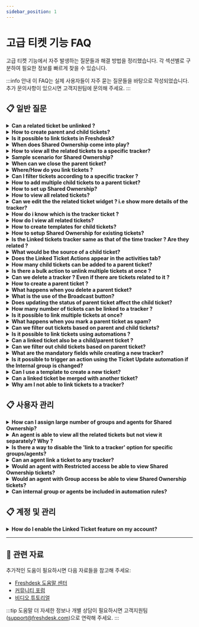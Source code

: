 ```yaml
---
sidebar_position: 1
---
```


# 고급 티켓 기능 FAQ

고급 티켓 기능에서 자주 발생하는 질문들과 해결 방법을 정리했습니다. 각 섹션별로 구분하여 필요한 정보를 빠르게 찾을 수 있습니다.

:::info 안내
이 FAQ는 실제 사용자들이 자주 묻는 질문들을 바탕으로 작성되었습니다. 추가 문의사항이 있으시면 고객지원팀에 문의해 주세요.
:::


## 📋 일반 질문

<details>
<summary><strong>Can a related ticket be unlinked ?</strong></summary>

Yes it is possible. To unlink the ticket from the Tracker, Go to **Linked Tickets** and click** Unlink**. This permanently unlinks the ticket from that tracker and CANNOT be undone.![Image](https://s3.amazonaws.com/cdn.freshdesk.com/data/helpdesk/attachments/production/50008082321/original/02y8OJhzp0wL5LyM2RIfLFT5optAT689JA.gif?1681213289)

</details>

<details>
<summary><strong>How to create parent and child tickets?</strong></summary>

You may open a ticket, click on ‘Add Child’ and choose between "Using a Template" and "New Child Ticket". The original ticket will become the parent ticket and the child ticket will be created as a new ticket. This feature is available from the Estate Plan onwards on Freshdesk.

</details>

<details>
<summary><strong>Is it possible to link tickets in Freshdesk?</strong></summary>

Yes, it is possible. By using trackers ,tickets can be linked in Freshdesk.

</details>

<details>
<summary><strong>When does Shared Ownership come into play?</strong></summary>

When there are multiple agents involved in a single ticket, we could make use of Shared Ownership. Whether it is a customer facing agent or an internal agent, all are kept in the loop on any action done within the ticket.

</details>

<details>
<summary><strong>How to view all the related tickets to a specific tracker?</strong></summary>

Yes, it would be possible to view all the tickets linked to a tracker.Here are the steps:Step 1: Filter the tickets of tracker type in the Association Type field.Step 2: Select the tracker, the one you wish to view all the related tickets.Step 3: Click on X Related tickets on the right hand side of the page.The list of all the related tickets is shown.Here X= Number of related tickets.However as of now, this information is not available as a metrics with Reports.

</details>

<details>
<summary><strong>Sample scenario for Shared Ownership?</strong></summary>

A ticket comes from an e-commerce company which has issues relating to a bug as well a query regarding a feature.Query is solved by the customer facing agent(Primary agent).Bug is solved by the internal agent(Developer).Shared Ownership helps in dynamically checking the status of work on a single ticket, keeping both the agents in the loop.

</details>

<details>
<summary><strong>When can we close the parent ticket?</strong></summary>

A Child Ticket is essentially a subdivision of the Parent Ticket. The Parent Ticket can be closed only if all of its Child Tickets are either Closed or Resolved.

</details>

<details>
<summary><strong>Where/How do you link tickets ?</strong></summary>

Go to the **Tickets Tab > Click on the required ticket > Expand the 'Linked Tickets' panel on the extreme right > Create a new tracker or choose to link it to an existing tracker.**This feature is available only from the** Pro/Garden Plan **onwards in Freshdesk.![Image](https://s3.amazonaws.com/cdn.freshdesk.com/data/helpdesk/attachments/production/50008082368/original/NbcMcB7LAHSM3Bc9hCY_NBMtaVT-EFNgnQ.gif?1681213449)Click [here](https://support.freshdesk.com/support/solutions/articles/224695-setting-up-linked-tickets) to know more about Linked tickets.

</details>

<details>
<summary><strong>Can I filter tickets according to a specific tracker ?</strong></summary>

No, it is not possible to do so. In order to view all the related tickets of that tracker, go to the tracker itself and click on related tickets.

</details>

<details>
<summary><strong>How to add multiple child tickets to a parent ticket?</strong></summary>

After creating a new child ticket, click on ’Save and New Child’ to add a new child. You could also click on "Add Child" option within a Parent Ticket to create a new child ticket.

</details>

<details>
<summary><strong>How to set up Shared Ownership?</strong></summary>

You would have to install the Shared Ownership App on your account as shown in this [solution article](https://support.freshdesk.com/support/solutions/articles/224194-enabling-shared-ownership).After this is done, there are two steps involved.**1. Map internal groups to a ticket status:**Go to **Admin > Workflows > Ticket fields **Excluding the 4 basic statuses of ticket, map the custom statuses under Mapped Internal Groups.NOTE: Don't forget to include Customer responded.**2. Set up automation rules to make sure everyone's in the loop:**Go to **Admin > Workflows > Automations > Ticket updates > New rule****Set up a new automation rule as below:****When an action is performed by**Requester**Involves any of these events**Reply IS sent**On tickets with these properties**Status is NOT > Open OR Waiting on Third party OR Waiting on Sellers team**Perform these actions:**Set status as > OPENSend email to Agent > Assigned Agent

</details>

<details>
<summary><strong>How to view all related tickets?</strong></summary>

In the tickets list page, the ticket with the separate tag that indicates **Tracker** is the main tracker ticket. Also, it is possible to filter all the tracker tickets in the helpdesk. This can be done by choosing **T****racker** in the** Association Type dropdown field**.![Image](https://s3.amazonaws.com/cdn.freshdesk.com/data/helpdesk/attachments/production/50008082570/original/Rb9R4PaBTlFEeLQ1oQA4s9HAb1OyQ7YtOA.png?1681214393)To view related tickets,Go to **Tickets **>select the** Tracker ticket** > click on **Related**** Tickets.****![Image](https://s3.amazonaws.com/cdn.freshdesk.com/data/helpdesk/attachments/production/50008082503/original/eqhZkkU-mU63zvJidlVrWLevLlvnWMP90A.png?1681214101)**

</details>

<details>
<summary><strong>Can we edit the the related ticket widget ? i.e show more details of the tracker?</strong></summary>

No it is not possible to show more details of the tracker in the widget. In order to get more details of the tracker , the agent can view it separately.

</details>

<details>
<summary><strong>How do i know which is the tracker ticket ?</strong></summary>

In the tickets list page, the ticket with the separate tag that indicates **Tracker** is the main tracker ticket. Also, it is possible to filter all the tracker tickets in the helpdesk. This can be done by choosing **T****racker** in the** Association Type dropdown field**.![Image](https://s3.amazonaws.com/cdn.freshdesk.com/data/helpdesk/attachments/production/50008082570/original/Rb9R4PaBTlFEeLQ1oQA4s9HAb1OyQ7YtOA.png?1681214393)

</details>

<details>
<summary><strong>How do I view all related tickets?</strong></summary>

In the tickets tab, the tickets having the tag Related Ticket are related/linked to a ticket.

</details>

<details>
<summary><strong>How to create templates for child tickets?</strong></summary>

Under **Admin > Agent Productivity > Ticket Templates > New Template**, you could add a new ticket template and choose "Save and Add Child" to create a template for Parent Ticket. Once this is done, you would be able to add Child Ticket Templates under this Parent Ticket Template.To apply a template to the child ticket click on ‘**Use existing template**’ while creating a new child ticket.

</details>

<details>
<summary><strong>How to setup Shared Ownership for existing tickets?</strong></summary>

On the ticket details page select and update following:- Internal Groups- Internal Agent

</details>

<details>
<summary><strong>Is the Linked tickets tracker same as that of the time tracker ? Are they related ?</strong></summary>

No, both the trackers are completely different. The first one is used to link tickets which creates a separate tracker ticket.Whereas the latter is used to calculate the amount of time spent on a particular ticket.

</details>

<details>
<summary><strong>What would be the source of a child ticket?</strong></summary>

Since the ticket is created by an agent, the source of the ticket would be phone.

</details>

<details>
<summary><strong>Does the Linked Ticket Actions appear in the activities tab?</strong></summary>

All the activities that are carried out with respect to the ticket are shown in the activities tab. In this case, even when tickets are linked to a tracker is shown in the activities tab,

</details>

<details>
<summary><strong>How many child tickets can be added to a parent ticket?</strong></summary>

We can add a maximum of 50 child tickets to a parent ticket.

</details>

<details>
<summary><strong>Is there a bulk action to unlink multiple tickets at once ?</strong></summary>

No. It is only possible to unlink a ticket in the ticket details page. Multiple unlinks are not available as of now.

</details>

<details>
<summary><strong>Can we delete a tracker ? Even if there are tickets related to it ?</strong></summary>

Yes it is possible to delete a tracker.- Go to the **Tracker.**
- Click on the three dots for **More options** and select **Delete.**
- Once you delete a tracker, its related tickets will be permanently unlinked which **cannot** be restored.![Image](https://s3.amazonaws.com/cdn.freshdesk.com/data/helpdesk/attachments/production/50008159545/original/Dbierwi181NTLNSV3Ysus6SYeV6hp0VLrg.png?1681978661)

</details>

<details>
<summary><strong>How to create a parent ticket ?</strong></summary>

**Quick guide to set up Parent Child Ticketing:**- Log in to your Freshdesk portal as an Administrator.
- Go to **Admin**** > Support Operations > Advanced Ticketing**.
- Enable the toggle for **Parent-Child Ticketing**.
**![Image](https://s3.amazonaws.com/cdn.freshdesk.com/data/helpdesk/attachments/production/50014611980/original/XDx7Ns6N2tFvlXc-c5htt4IBVbL1_fG2sA.png?1739862101)**Parent-Child Ticketing will now be enabled in your account.To create a parent-child relationship, add a child ticket to any existing or new ticket.![Image](https://s3.amazonaws.com/cdn.freshdesk.com/data/helpdesk/attachments/production/50008218906/original/SVLN2BZviELr6OmdDO2_F324WlXPejTnkw.gif?1682592971)

</details>

<details>
<summary><strong>What happens when you delete a parent ticket?</strong></summary>

The parent ticket will be deleted and the associated child tickets will be unlinked from the parent ticket.

</details>

<details>
<summary><strong>What is the use of the Broadcast button?</strong></summary>

With all the related tickets linked to the Tracker, the team working on it can notify the agents on the progress by using an internal broadcast message.Once the message is broadcasted on the Tracker ticket, it would be relayed on all the related tickets automatically. This broadcast message would be visible only to agents on the account.-
To broadcast an internal message to agents who are assigned to related tickets, click on **Broadcast**.**참고:** Only agents who have access to the Tracker ticket will be able to send a broadcast message.- Enter the message and click Broadcast. The message will be sent to all the related tickets that are linked with the Tracker.![Image](https://s3.amazonaws.com/cdn.freshdesk.com/data/helpdesk/attachments/production/50008160392/original/dBoFEUUFs7c85TkDWLle35uhswqkX9ByaA.gif?1681982296)The broadcast message will be added to any new tickets linked to the Tracker. At any point of time, any related ticket will only have the last broadcasted message. That is, if a new message is broadcasted, it will replace the existing message with the new one. The agents can include the message in their replies on the related tickets using the **Insert this message into reply** option**참고:** When a message is broadcasted from the Tracker ticket, a hardcoded email notification will be sent to the assigned agent and the [watcher(s)](https://support.freshdesk.com/support/solutions/articles/37560-monitoring-important-tickets-by-becoming-a-watcher-) added on the related tickets.

</details>

<details>
<summary><strong>Does updating the status of parent ticket affect the child ticket?</strong></summary>

No, changing the status of the parent ticket will not impact the status of the child tickets. However, if you wish to achieve this, you can utilize an automation rule. Here is a sample automation rule summary -![Image](https://s3.amazonaws.com/cdn.freshdesk.com/data/helpdesk/attachments/production/50008678782/original/mY2_Ecv8_bs1P_gnr9kACXz4Tv4GJI_CxQ.png?1687347180)

</details>

<details>
<summary><strong>How many number of tickets can be linked to a tracker ?</strong></summary>

To a single tracker, a maximum of 300 tickets can be linked to it.

</details>

<details>
<summary><strong>Is it possible to link multiple tickets at once?</strong></summary>

To link multiple tickets, we have to goto the ticket details page separately of each ticket and link them individually to a tracker. As of now there is no option under Bulk Actions to carry out this function.

</details>

<details>
<summary><strong>What happens when you mark a parent ticket as spam?</strong></summary>

The child tickets associated with the parent ticket will be unlinked and the changes cannot be restored. However, the child tickets would not be marked as spam.

</details>

<details>
<summary><strong>Can we filter out tickets based on parent and child tickets?</strong></summary>

Yes, we can filter out tickets based on parent and child tickets.- Go to** Tickets**.
- Under the **Filters section** on the left hand side, click on **Association Type**.
- Select the type of association as **Parent or Child** to filter out the corresponding tickets.![Image](https://s3.amazonaws.com/cdn.freshdesk.com/data/helpdesk/attachments/production/50008160690/original/YBx8VYi-VxUpEaAl6xWDWLTLKEgnAl-Y0A.png?1681983393)

</details>

<details>
<summary><strong>Is it possible to link tickets using automations ?</strong></summary>

No. Tickets cannot be linked to trackers by using any of the four automations.

</details>

<details>
<summary><strong>Can a linked ticket also be a child/parent ticket ?</strong></summary>

No, tickets can be associated via trackers or the parent-child method, but not both.

</details>

<details>
<summary><strong>Can we filter out child tickets based on parent ticket?</strong></summary>

No, you cannot filter out child tickets based on the parent ticket. However, you can go to the parent ticket and view the child tickets associated with it.

</details>

<details>
<summary><strong>What are the mandatory fields while creating a new tracker?</strong></summary>

Two fields are mandatory while creating a new tracker :1. **Requester field** -
The agent creating the tracker ticket is also the requester.There is an option for the agent to create the tracker under their name or the name of one of their colleagues.![Image](https://s3.amazonaws.com/cdn.freshdesk.com/data/helpdesk/attachments/production/50008676240/original/cRimC_yjTCaTKLz6xk5iVs-ViH5EKrfgHg.png?1687336095)2. **Subject field** - This defines the name/description of the tracker.If there are any additional fields designated as mandatory under the Admin > Ticket fields section, those fields should also be filled in to create a tracker.

</details>

<details>
<summary><strong>Is it possible to trigger an action using the Ticket Update automation if the Internal group is changed?</strong></summary>

Within the Ticket Update automation rule, the Internal group can be included in the Conditions and Actions sections, but it is not possible to trigger an Event specifically when the internal group is changed.

</details>

<details>
<summary><strong>Can I use a template to create a new ticket?</strong></summary>

We understand that you might want to create tickets on-the-go.
Freshdesk allows you to create templates from **Admin  > Agent Productivity > Ticket Templates**. These templates can be used while creating a ticket from the **“Select a template”** option.[This](https://support.freshdesk.com/support/solutions/articles/220141-creating-and-using-ticket-templates) article will give you more details on its usage.

</details>

<details>
<summary><strong>Can a linked ticket be merged with another ticket?</strong></summary>

Yes, you can merge tickets to a ticket linked to a tracker.

</details>

<details>
<summary><strong>Why am I not able to link tickets to a tracker?</strong></summary>

A ticket cannot be linked to a tracker when any of the following is true :- When the **mandatory or required ticket fields are not filled** in for a ticket, the ticket cannot be linked to a tracker. Make sure all the mandatory ticket fields are filled in for a ticket before linking it to a tracker ticket.- When the ticket is **already associated with a parent or a child ticket**, it will not be possible to link such tickets to a tracker.- When a ticket is **merged with another ticket**. The primary ticket which is closed will not have the Linked tickets option. In those cases, please use the secondary ticket for linking it to a tracker.

</details>


## 📋 사용자 관리

<details>
<summary><strong>How can I assign large number of groups and agents for Shared Ownership?</strong></summary>

There are 2 ways to do it.- **Bulk Mode**Select the necessary tickets to perform bulk actions.- **Using Scenario Automation**Option to execute a scenario is directly available in the drop down menu.

</details>

<details>
<summary><strong>An agent is able to view all the related tickets but not view it separately? Why ?</strong></summary>

That agent would be having restricted or group access and hence the related tickets are out of the agent's scope.To can give the agent access to view tickets,- Go to **Admin > Teams > Agents > Edit Agent**
- Scroll down to Scope and edit the scope of the agent.![Image](https://s3.amazonaws.com/cdn.freshdesk.com/data/helpdesk/attachments/production/50008160291/original/TIFYobjfeUFvt7PXfoX9aZ6tM0TfYTMC9Q.png?1681981895)Learn more about agent scope [here](https://support.freshdesk.com/en/support/solutions/articles/50000002804).

</details>

<details>
<summary><strong>Is there a way to disable the 'link to a tracker' option for specific groups/agents?</strong></summary>

You can create a custom role and manage the **Ticket** access for the agents assigned to the role under **Permissions.**To disable the option for agents to link tickets,- Go to **Admin > Teams > Roles **
- Create a **New Role **or click **Edit **next to an existing custom role.
- Scroll down to **Permissions.**
- Under the Tickets tab, uncheck the box next to **Create a linked ticket.**![Image](https://s3.amazonaws.com/cdn.freshdesk.com/data/helpdesk/attachments/production/50008160952/original/mJCRH2QV4LV1taceyTdzCWShoLGBd8EnmA.png?1681984502)You can now, assign this role to all the agents who should not have access to create linked tickets.

</details>

<details>
<summary><strong>Can an agent link a ticket to any tracker?</strong></summary>

An agent can only link tickets to a tracker that are present in his/her scope. So, if an agent has group/restricted access he/she wont be able to view all the trackers that are present in the helpdesk.

</details>

<details>
<summary><strong>Would an agent with Restricted access be able to view Shared Ownership tickets?</strong></summary>

When the agent has restricted access, still he would be able to see tickets assigned to him as an internal agent even if he is not the assigned agent on the ticket.

</details>

<details>
<summary><strong>Would an agent with Group access be able to view Shared Ownership tickets?</strong></summary>

When an agent has group access, he will have access to the tickets which have the internal group assigned as the agent’s group even though the ticket belongs to a different group.

</details>

<details>
<summary><strong>Can internal group or agents be included in automation rules?</strong></summary>

Internal groups or agents can be set in the Conditions and Actions in automation rules that run on ticket creation or ticket updates.

</details>


## 📋 계정 및 관리

<details>
<summary><strong>How do I enable the Linked Ticket feature on my account?</strong></summary>

To enable Linked Tickets,Go to **Admin>Support operation>Advanced ticketing> **toggle on** Linked tickets****![Image](https://s3.amazonaws.com/cdn.freshdesk.com/data/helpdesk/attachments/production/50008161191/original/gJ5yCAjOibRrFXCrBilcySKTavEOr2KxqA.png?1681985565)**

</details>


---

## 🔗 관련 자료

추가적인 도움이 필요하시면 다음 자료들을 참고해 주세요:

- [Freshdesk 도움말 센터](https://support.freshdesk.com)
- [커뮤니티 포럼](https://community.freshworks.com)
- [비디오 튜토리얼](https://freshdesk.com/resources/videos)

:::tip 도움말
더 자세한 정보나 개별 상담이 필요하시면 고객지원팀(support@freshdesk.com)으로 연락해 주세요.
:::
